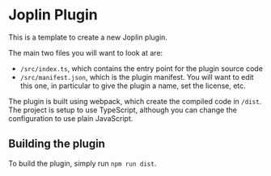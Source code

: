 # Joplin Plugin

This is a template to create a new Joplin plugin.

The main two files you will want to look at are:

- `/src/index.ts`, which contains the entry point for the plugin source code
- `/src/manifest.json`, which is the plugin manifest. You will want to edit this one, in particular to give the plugin a name, set the license, etc.

The plugin is built using webpack, which create the compiled code in `/dist`. The project is setup to use TypeScript, although you can change the configuration to use plain JavaScript.

## Building the plugin

To build the plugin, simply run `npm run dist`.
